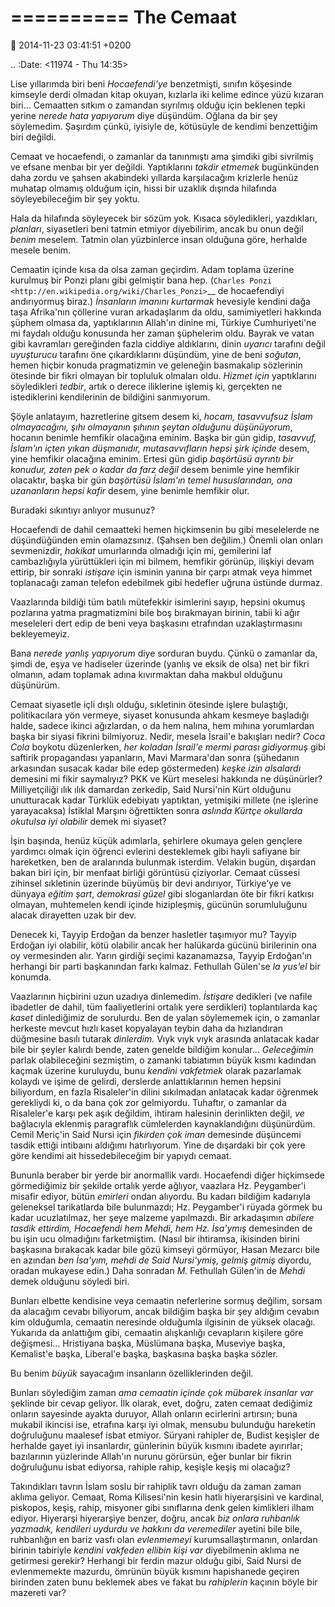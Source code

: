 ==========
The Cemaat
==========

:date: 2014-11-23 03:41:51 +0200

.. :Date:   <11974 - Thu 14:35>

Lise yıllarımda biri beni *Hocaefendi'ye* benzetmişti, sınıfın köşesinde
kimseyle derdi olmadan kitap okuyan, kızlarla iki kelime edince yüzü
kızaran biri... Cemaatten sıtkım o zamandan sıyrılmış olduğu için
beklenen tepki yerine *nerede hata yapıyorum* diye düşündüm. Oğlana da
bir şey söylemedim. Şaşırdım çünkü, iyisiyle de, kötüsüyle de kendimi
benzettiğim biri değildi.

Cemaat ve hocaefendi, o zamanlar da tanınmıştı ama şimdiki gibi
sivrilmiş ve efsane menbaı bir yer değildi. Yaptıklarını *takdir
etmemek* bugünkünden daha zordu ve şahsen akabindeki yıllarda
karşılacağım krizlerle henüz muhatap olmamış olduğum için, hissi bir
uzaklık dışında hilafında söyleyebileceğim bir şey yoktu.

Hala da hilafında söyleyecek bir sözüm yok. Kısaca söyledikleri,
yazdıkları, *planları*, siyasetleri beni tatmin etmiyor diyebilirim,
ancak bu onun değil *benim* meselem. Tatmin olan yüzbinlerce insan
olduğuna göre, herhalde mesele benim.

Cemaatin içinde kısa da olsa zaman geçirdim. Adam toplama üzerine
kurulmuş bir Ponzi planı gibi gelmiştir bana hep. (`Charles
Ponzi <http://en.wikipedia.org/wiki/Charles_Ponzi>`__ de hocaefendiyi
andırıyormuş biraz.) *İnsanların imanını kurtarmak* hevesiyle kendini
dağa taşa Afrika'nın çöllerine vuran arkadaşlarım da oldu, samimiyetleri
hakkında şüphem olmasa da, yaptıklarının Allah'ın dinine mi, Türkiye
Cumhuriyeti'ne mi faydalı olduğu konusunda her zaman şüphelerim oldu.
Bayrak ve vatan gibi kavramları gereğinden fazla ciddiye aldıklarını,
dinin *uyarıcı* tarafını değil *uyuşturucu* tarafını öne çıkardıklarını
düşündüm, yine de beni *soğutan*, hemen hiçbir konuda pragmatizmin ve
geleneğin basmakalıp sözlerinin ötesinde bir fikri olmayan bir topluluk
olmaları oldu. *Hizmet için* yaptıklarını söyledikleri *tedbir*, artık o
derece iliklerine işlemiş ki, gerçekten ne istediklerini kendilerinin de
bildiğini sanmıyorum.

Şöyle anlatayım, hazretlerine gitsem desem ki, *hocam, tasavvufsuz İslam
olmayacağını, şıhı olmayanın şıhının şeytan olduğunu düşünüyorum*,
hocanın benimle hemfikir olacağına eminim. Başka bir gün gidip,
*tasavvuf, İslam'ın içten yıkan düşmanıdır, mutasavvıfların hepsi şirk
içinde* desem, yine hemfikir olacağına eminim. Ertesi gün gidip
*başörtüsü ayrıntı bir konudur, zaten pek o kadar da farz değil* desem
benimle yine hemfikir olacaktır, başka bir gün *başörtüsü İslam'ın temel
hususlarından, ona uzananların hepsi kafir* desem, yine benimle hemfikir
olur.

Buradaki sıkıntıyı anlıyor musunuz?

Hocaefendi de dahil cemaatteki hemen hiçkimsenin bu gibi meselelerde ne
düşündüğünden emin olamazsınız. (Şahsen ben değilim.) Önemli olan onları
sevmenizdir, *hakikat* umurlarında olmadığı için mi, gemilerini laf
cambazlığıyla yürüttükleri için mi bilmem, hemfikir görünüp, ilişkiyi
devam ettirip, bir sonraki *istişare* için isminin yanına bir çarpı
atmak veya himmet toplanacağı zaman telefon edebilmek gibi hedefler
uğruna üstünde durmaz.

Vaazlarında bildiği tüm batılı mütefekkir isimlerini sayıp, hepsini
okumuş pozlarına yatma pragmatizmini bile boş bırakmayan birinin, tabii
ki ağır meseleleri dert edip de beni veya başkasını etrafından
uzaklaştırmasını bekleyemeyiz.

Bana *nerede yanlış yapıyorum* diye sorduran buydu. Çünkü o zamanlar da,
şimdi de, eşya ve hadiseler üzerinde (yanlış ve eksik de olsa) net bir
fikri olmanın, adam toplamak adına kıvırmaktan daha makbul olduğunu
düşünürüm.

Cemaat siyasetle içli dışlı olduğu, sıkletinin ötesinde işlere
bulaştığı, politikacılara yön vermeye, siyaset konusunda ahkam kesmeye
başladığı halde, sadece ikinci ağızlardan, o da hem nalına, hem mıhına
yorumlardan başka bir siyasi fikrini bilmiyoruz. Nedir, mesela İsrail'e
bakışları nedir? *Coca Cola* boykotu düzenlerken, *her koladan İsrail'e
mermi parası gidiyormuş* gibi saftirik propagandası yapanların, Mavi
Marmara'dan sonra (şühedanın arkasından susacak kadar bile edep
göstermeden) *keşke izin alsalardı* demesini mi fikir saymalıyız? PKK ve
Kürt meselesi hakkında ne düşünürler? Milliyetçiliği ılık ılık damardan
zerkedip, Said Nursi'nin Kürt olduğunu unutturacak kadar Türklük
edebiyatı yaptıktan, yetmişiki millete (ne işlerine yarayacaksa)
İstiklal Marşını öğrettikten sonra *aslında Kürtçe okullarda okutulsa
iyi olabilir* demek mi siyaset?

İşin başında, henüz küçük adımlarla, şehirlere okumaya gelen gençlere
yardımcı olmak için öğrenci evlerini desteklemek gibi hayli safiyane bir
hareketken, ben de aralarında bulunmak isterdim. Velakin bugün, dışardan
bakan biri için, bir menfaat birliği görüntüsü çiziyorlar. Cemaat
cüssesi zihinsel sıkletinin üzerinde büyümüş bir devi andırıyor,
Türkiye'ye ve dünyaya *eğitim şart*, *demokrasi güzel* gibi sloganlardan
öte bir fikri katkısı olmayan, muhtemelen kendi içinde hizipleşmiş,
gücünün sorumluluğunu alacak dirayetten uzak bir dev.

Denecek ki, Tayyip Erdoğan da benzer hasletler taşımıyor mu? Tayyip
Erdoğan iyi olabilir, kötü olabilir ancak her halükarda gücünü
birilerinin ona oy vermesinden alır. Yarın girdiği seçimi kazanamazsa,
Tayyip Erdoğan'ın herhangi bir parti başkanından farkı kalmaz. Fethullah
Gülen'se *la yus'el* bir konumda.

Vaazlarının hiçbirini uzun uzadıya dinlemedim. *İstişare* dedikleri (ve
nafile ibadetler de dahil, tüm faaliyetlerini ortalık yere serdikleri)
toplantılarda kaç *kaset* dinlediğimiz de sorulurdu. Ben de yalan
söylememek için, o zamanlar herkeste mevcut hızlı kaset kopyalayan
teybin daha da hızlandıran düğmesine basılı tutarak *dinlerdim.* Vıyk
vıyk vıyk arasında anlatacak kadar bile bir şeyler kalırdı bende, zaten
genelde bildiğim konular... *Geleceğimin* parlak olabileceğini
sezmiştim, o zamanki tabiatımın büyük kısmı kadından kaçmak üzerine
kuruluydu, bunu *kendini vakfetmek* olarak pazarlamak kolaydı ve işime
de gelirdi, derslerde anlattıklarının hemen hepsini biliyordum, en fazla
Risaleler'in dilini sıkılmadan anlatacak kadar öğrenmek gerekliydi ki, o
da bana çok zor gelmiyordu. Tuhaftır, o zamanlar da Risaleler'e karşı
pek aşık değildim, ihtiram halesinin derinlikten değil, *ve* bağlacıyla
eklenmiş paragraflık cümlelerden kaynaklandığını düşünürdüm. Cemil
Meriç'in Said Nursi için *fikirden çok iman* demesinde düşüncemi tasdik
ettiği intibaını aldığımı hatırlıyorum. Yine de dışardaki bir çok yere
göre kendimi ait hissedebileceğim bir yapıydı cemaat.

Bununla beraber bir yerde bir anormallik vardı. Hocaefendi diğer
hiçkimsede görmediğimiz bir şekilde ortalık yerde ağlıyor, vaazlara Hz.
Peygamber'i misafir ediyor, bütün *emirleri* ondan alıyordu. Bu kadarı
bildiğim kadarıyla geleneksel tarikatlarda bile bulunmazdı; Hz.
Peygamber'i rüyada görmek bu kadar ucuzlatılmaz, her şeye malzeme
yapılmazdı. Bir arkadaşımın *abilere tasdik ettirdim, Hocaefendi hem
Mehdi, hem Hz. İsa'ymış* demesinden de bu işin ucu olmadığını
farketmiştim. (Nasıl bir ihtiramsa, ikisinden birini başkasına bırakacak
kadar bile gözü kimseyi görmüyor, Hasan Mezarcı bile en azından *ben
İsa'yım, mehdi de Said Nursi'ymiş, gelmiş gitmiş* diyordu, oradan
mukayese edin.) Daha sonradan *M.* Fethullah Gülen'in de *Mehdi* demek
olduğunu söyledi biri.

Bunları elbette kendisine veya cemaatin neferlerine sormuş değilim,
sorsam da alacağım cevabı biliyorum, ancak bildiğim başka bir şey
aldığım cevabın kim olduğumla, cemaatin neresinde olduğumla ilgisinin de
yüksek olacağı. Yukarıda da anlattığım gibi, cemaatin alışkanlığı
cevapların kişilere göre değişmesi... Hristiyana başka, Müslümana başka,
Museviye başka, Kemalist'e başka, Liberal'e başka, başkasına başka başka
sözler.

Bu benim *büyük* sayacağım insanların özelliklerinden değil.

Bunları söylediğim zaman *ama cemaatin içinde çok mübarek insanlar var*
şeklinde bir cevap geliyor. İlk olarak, evet, doğru, zaten cemaat
dediğimiz onların sayesinde ayakta duruyor, Allah onların ecirlerini
artırsın; buna mukabil ikincisi ise, etrafına karşı iyi olmak, mensubu
bulunduğu hareketin doğruluğunu maalesef isbat etmiyor. Süryani rahipler
de, Budist keşişler de herhalde gayet iyi insanlardır, günlerinin büyük
kısmını ibadete ayırırlar; bazılarının yüzlerinde Allah'ın nurunu
görürsün, eğer bunlar bir fikrin doğruluğunu isbat ediyorsa, rahiple
rahip, keşişle keşiş mi olacağız?

Takındıkları tavrın İslam soslu bir rahiplik tavrı olduğu da zaman zaman
aklıma geliyor. Cemaat, Roma Kilisesi'nin kesin hatlı hiyerarşisini ve
kardinal, piskopos, keşiş, rahip, misyoner gibi sınıflarına denk gelen
kimlikleri ilham ediyor. Hiyerarşi hiyerarşiye benzer, doğru, ancak *biz
onlara ruhbanlık yazmadık, kendileri uydurdu ve hakkını da veremediler*
ayetini bile bile, ruhbanlığın en bariz vasfı olan *evlenmemeyi*
kurumsallaştırmanın, onlardan birinin tabiriyle *kendini vakfeden
ellibin kişi var* diyebilmenin aklıma ne getirmesi gerekir? Herhangi bir
ferdin mazur olduğu gibi, Said Nursi de evlenmemekte mazurdu, ömrünün
büyük kısmını hapishanede geçiren birinden zaten bunu beklemek abes ve
fakat bu *rahiplerin* kaçının böyle bir mazereti var?
